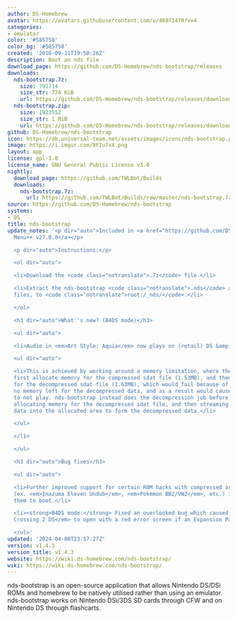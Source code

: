 ```yaml
---
author: DS-Homebrew
avatar: https://avatars.githubusercontent.com/u/46971470?v=4
categories:
- emulator
color: '#585758'
color_bg: '#585758'
created: '2016-09-11T19:50:26Z'
description: Boot an nds file
download_page: https://github.com/DS-Homebrew/nds-bootstrap/releases
downloads:
  nds-bootstrap.7z:
    size: 792714
    size_str: 774 KiB
    url: https://github.com/DS-Homebrew/nds-bootstrap/releases/download/v1.4.3/nds-bootstrap.7z
  nds-bootstrap.zip:
    size: 1923552
    size_str: 1 MiB
    url: https://github.com/DS-Homebrew/nds-bootstrap/releases/download/v1.4.3/nds-bootstrap.zip
github: DS-Homebrew/nds-bootstrap
icon: https://db.universal-team.net/assets/images/icons/nds-bootstrap.png
image: https://i.imgur.com/BFIu7xX.png
layout: app
license: gpl-3.0
license_name: GNU General Public License v3.0
nightly:
  download_page: https://github.com/TWLBot/Builds
  downloads:
    nds-bootstrap.7z:
      url: https://github.com/TWLBot/Builds/raw/master/nds-bootstrap.7z
source: https://github.com/DS-Homebrew/nds-bootstrap
systems:
- DS
title: nds-bootstrap
update_notes: '<p dir="auto">Included in <a href="https://github.com/DS-Homebrew/TWiLightMenu/releases/tag/v27.0.0"><strong>TW</strong>i<strong>L</strong>ight
  Menu++ v27.0.0</a></p>

  <p dir="auto">Instructions:</p>

  <ol dir="auto">

  <li>Download the <code class="notranslate">.7z</code> file.</li>

  <li>Extract the nds-bootstrap <code class="notranslate">.nds</code> and <code class="notranslate">.ver</code>
  files, to <code class="notranslate">root:/_nds/</code>.</li>

  </ol>

  <h3 dir="auto">What''s new? (B4DS mode)</h3>

  <ul dir="auto">

  <li>Audio in <em>Art Style: Aquia</em> now plays on (retail) DS &amp; DS Lite consoles!

  <ul dir="auto">

  <li>This is achieved by working around a memory limitation, where the game would
  first allocate memory for the compressed sdat file (1.53MB), and then allocate memory
  for the decompressed sdat file (1.63MB), which would fail because of there being
  no memory left for the decompressed data, and as a result would cause the audio
  to not play. nds-bootstrap instead does the decompression job before boot, by only
  allocating memory for the decompressed sdat file, and then streaming over the compressed
  data into the allocated area to form the decompressed data.</li>

  </ul>

  </li>

  </ul>

  <h3 dir="auto">Bug fixes</h3>

  <ul dir="auto">

  <li>Further improved support for certain ROM hacks with compressed arm9 binaries
  (ex. <em>Inazuma Eleven Undub</em>, <em>Pokemon BB2/VW2</em>, etc.) in order for
  them to boot.</li>

  <li><strong>B4DS mode:</strong> Fixed an overlooked bug which caused <em>Shepherd''s
  Crossing 2 DS</em> to open with a red error screen if an Expansion Pak is inserted.</li>

  </ul>'
updated: '2024-04-08T23:57:27Z'
version: v1.4.3
version_title: v1.4.3
website: https://wiki.ds-homebrew.com/nds-bootstrap/
wiki: https://wiki.ds-homebrew.com/nds-bootstrap/
---
```

nds-bootstrap is an open-source application that allows Nintendo DS/DSi ROMs and homebrew to be natively utilised rather than using an emulator. nds-bootstrap works on Nintendo DSi/3DS SD cards through CFW and on Nintendo DS through flashcarts.